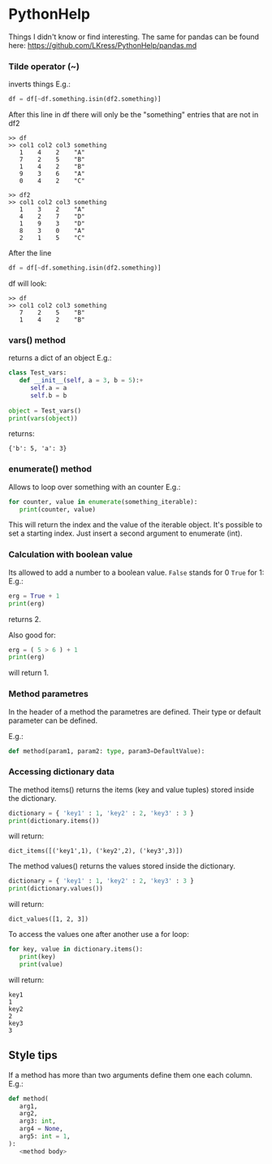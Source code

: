 # PythonHelp

Things I didn't know or find interesting. The same for pandas can be found here: https://github.com/LKress/PythonHelp/pandas.md

### Tilde operator (~) 

inverts things
E.g.: 
```python
df = df[~df.something.isin(df2.something)]
```
After this line in df there will only be the "something" entries that are not in df2
```
>> df
>> col1 col2 col3 something
   1    4    2    "A"
   7    2    5    "B"
   1    4    2    "B"
   9    3    6    "A"
   0    4    2    "C"
```
   
```
>> df2
>> col1 col2 col3 something
   1    3    2    "A"
   4    2    7    "D"
   1    9    3    "D"
   8    3    0    "A"
   2    1    5    "C"
```
   
After the line

```python
df = df[~df.something.isin(df2.something)]
```

df will look:

```
>> df
>> col1 col2 col3 something
   7    2    5    "B"
   1    4    2    "B"
```

### vars() method

returns a dict of an object
E.g.:
```python
class Test_vars:
   def __init__(self, a = 3, b = 5):+
      self.a = a
      self.b = b
      
object = Test_vars()
print(vars(object))
```

returns:
```
{'b': 5, 'a': 3}
```

### enumerate() method
Allows to loop over something with an counter
E.g.:
```python
for counter, value in enumerate(something_iterable):
   print(counter, value)
```
This will return the index and the value of the iterable object.
It's possible to set a starting index. Just insert a second argument to enumerate (int).

### Calculation with boolean value
Its allowed to add a number to a boolean value.
`False` stands for 0 `True` for 1:
E.g.:
```python
erg = True + 1
print(erg)
``` 
returns 2.

Also good for:
```python
erg = ( 5 > 6 ) + 1
print(erg)
```
will return 1.


### Method parametres
In the header of a method the parametres are defined. Their type or default parameter can be defined.

E.g.:
```python
def method(param1, param2: type, param3=DefaultValue):
``` 

### Accessing dictionary data
The method items() returns the items (key and value tuples) stored inside the dictionary.
```python
dictionary = { 'key1' : 1, 'key2' : 2, 'key3' : 3 }
print(dictionary.items())
```
will return:
```
dict_items([('key1',1), ('key2',2), ('key3',3)]) 
```

The method values() returns the values stored inside the dictionary.
```python
dictionary = { 'key1' : 1, 'key2' : 2, 'key3' : 3 }
print(dictionary.values())
```
will return:
```
dict_values([1, 2, 3]) 
```

To access the values one after another use a for loop:
```python
for key, value in dictionary.items():
   print(key)
   print(value)
```
will return:
```
key1
1
key2
2
key3
3
```

Style tips
---

If a method has more than two arguments define them one each column. 
E.g.:

```python
def method(
   arg1,
   arg2,
   arg3: int,
   arg4 = None,
   arg5: int = 1,
):
   <method body>
```
